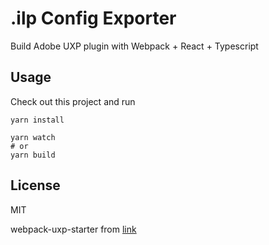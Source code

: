 # .ilp Config Exporter

Build Adobe UXP plugin with Webpack + React + Typescript

## Usage

Check out this project and run

```
yarn install

yarn watch
# or
yarn build
```

## License

MIT

webpack-uxp-starter from [link](https://github.com/emptykid/webpack-uxp-starter)